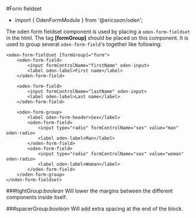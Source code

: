 [//]: # (title: Form fieldset)
[//]: # (category: Oden form elements)
[//]: # (icon: fa-check-square-o)

#Form fieldset
* import { OdenFormModule } from '@ericsson/oden';

The oden form fieldset component is used by placing a ``oden-form-fieldset`` in the html. The tag __[formGroup]__
should be placed on this component. It is used to group several ``oden-form-field``'s together like following:
```
<oden-form-fieldset [formGroup]="form">
    <oden-form-field>
        <input formControlName="firstName" oden-input>
        <label oden-label>First name</label>
    </oden-form-field>

    <oden-form-field>
        <input formControlName="lastName" oden-input>
        <label oden-label>Last name</label>
    </oden-form-field>

    <oden-form-group>
        <label oden-form-header>Sex</label>
        <oden-form-field>
            <input type="radio" formControlName="sex" value="man" oden-radio>
            <label oden-label>Man</label>
        </oden-form-field>
        <oden-form-field>
            <input type="radio" formControlName="sex" value="woman" oden-radio>
            <label oden-label>Woman</label>
        </oden-form-field>
    </oden-form-group>
</oden-form-fieldset>
```

###tightGroup:_boolean_
Will lower the margins between the different components inside itself.

###spacerGroup:_boolean_
Will add extra spacing at the end of the block.
